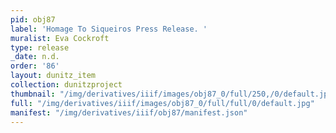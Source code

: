 ```yaml
---
pid: obj87
label: 'Homage To Siqueiros Press Release. '
muralist: Eva Cockroft
type: release
_date: n.d.
order: '86'
layout: dunitz_item
collection: dunitzproject
thumbnail: "/img/derivatives/iiif/images/obj87_0/full/250,/0/default.jpg"
full: "/img/derivatives/iiif/images/obj87_0/full/full/0/default.jpg"
manifest: "/img/derivatives/iiif/obj87/manifest.json"
---
```

